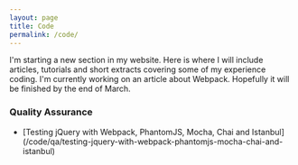 ```yaml
---
layout: page
title: Code
permalink: /code/
---
```


I'm starting a new section in my website. Here is where I will include 
articles, tutorials and short extracts covering some of my experience coding.
I'm currently working on an article about Webpack. Hopefully it will be 
finished by the end of March.

### Quality Assurance
- [Testing jQuery with Webpack, PhantomJS, Mocha, Chai and Istanbul]
(/code/qa/testing-jquery-with-webpack-phantomjs-mocha-chai-and-istanbul)
